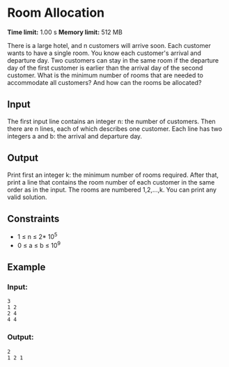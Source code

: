 # Room Allocation
**Time limit:** 1.00 s **Memory limit:** 512 MB

There is a large hotel, and n customers will arrive soon. Each customer wants to have a single room.
You know each customer's arrival and departure day. Two customers can stay in the same room if the departure day of the first customer is earlier than the arrival day of the second customer.
What is the minimum number of rooms that are needed to accommodate all customers? And how can the rooms be allocated?

## Input

The first input line contains an integer n: the number of customers.
Then there are n lines, each of which describes one customer. Each line has two integers a and b: the arrival and departure day.

## Output
Print first an integer k: the minimum number of rooms required.
After that, print a line that contains the room number of each customer in the same order as in the input. The rooms are numbered 1,2,...,k. You can print any valid solution.

## Constraints

- 1 &le; n &le; 2* 10<sup>5</sup>
- 0 &le; a &le; b &le; 10<sup>9</sup>



## Example
### Input:
```
3
1 2
2 4
4 4
```
### Output:
```
2
1 2 1
```  
